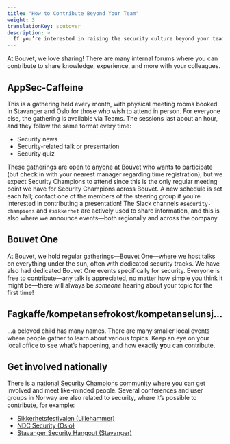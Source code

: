 ```yaml
---
title: "How to Contribute Beyond Your Team"
weight: 3
translationKey: scutover
description: >
  If you’re interested in raising the security culture beyond your team, get involved!
---
```

At Bouvet, we love sharing! There are many internal forums where you can contribute to share knowledge, experience, and more with your colleagues.

## AppSec-Caffeine
This is a gathering held every month, with physical meeting rooms booked in Stavanger and Oslo for those who wish to attend in person. For everyone else, the gathering is available via Teams. The sessions last about an hour, and they follow the same format every time:
* Security news
* Security-related talk or presentation
* Security quiz

These gatherings are open to anyone at Bouvet who wants to participate (but check in with your nearest manager regarding time registration), but we expect Security Champions to attend since this is the only regular meeting point we have for Security Champions across Bouvet. A new schedule is set each fall; contact one of the members of the steering group if you’re interested in contributing a presentation! The Slack channels ```#security-champions``` and ```#sikkerhet``` are actively used to share information, and this is also where we announce events—both regionally and across the company.

## Bouvet One
At Bouvet, we hold regular gatherings—Bouvet One—where we host talks on everything under the sun, often with dedicated security tracks. We have also had dedicated Bouvet One events specifically for security. Everyone is free to contribute—any talk is appreciated, no matter how simple you think it might be—there will always be _someone_ hearing about your topic for the first time!

## Fagkaffe/kompetansefrokost/kompetanselunsj...
...a beloved child has many names. There are many smaller local events where people gather to learn about various topics. Keep an eye on your local office to see what’s happening, and how exactly **you** can contribute.

## Get involved nationally
There is a [national Security Champions community](https://securitychampions.no/) where you can get involved and meet like-minded people. Several conferences and user groups in Norway are also related to security, where it’s possible to contribute, for example:
* [Sikkerhetsfestivalen (Lillehammer)](https://sikkerhetsfestivalen.no/)
* [NDC Security (Oslo)](https://ndc-security.com/)
* [Stavanger Security Hangout (Stavanger)](https://www.meetup.com/stavanger-security-hangout/)
